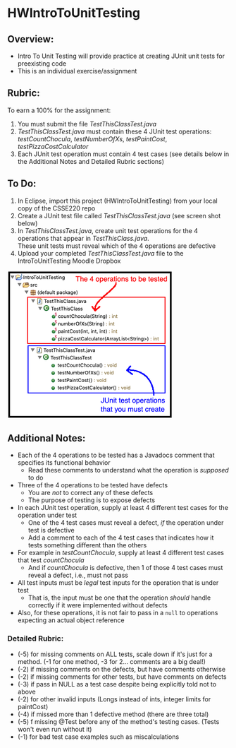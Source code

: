# HWIntroToUnitTesting

## Overview:
- Intro To Unit Testing will provide practice at creating JUnit unit tests for preexisting code
- This is an individual exercise/assignment

## Rubric:
To earn a 100% for the assignment:
1. You must submit the file *TestThisClassTest.java*
2. *TestThisClassTest.java* must contain these 4 JUnit test operations: *testCountChocula*, *testNumberOfXs*, *testPaintCost*, *testPizzaCostCalculator*
3. Each JUnit test operation must contain 4 test cases (see details below in the Additional Notes and Detailed Rubric sections)

## To Do:
1. In Eclipse, import this project (HWIntroToUnitTesting) from your local copy of the CSSE220 repo
2. Create a JUnit test file called *TestThisClassTest.java* (see screen shot below)
3. In *TestThisClassTest.java*, create unit test operations for the 4 operations that appear in *TestThisClass.java*. 
<br>These unit tests must reveal which of the 4 operations are defective
4. Upload your completed *TestThisClassTest.java* file to the IntroToUnitTesting Moodle Dropbox

![EclipsePackage](images/introToUnitTestingEclipsePkg.png)

## Additional Notes:
- Each of the 4 operations to be tested has a Javadocs comment that specifies its functional behavior
   - Read these comments to understand what the operation is *supposed* to do
- Three of the 4 operations to be tested have defects
   - You are *not* to correct any of these defects
   - The purpose of testing is to expose defects
- In each JUnit test operation, supply at least 4 different test cases for the operation under test
   - One of the 4 test cases must reveal a defect, *if* the operation under test is defective
   - Add a comment to each of the 4 test cases that indicates how it tests something different than the others
- For example in *testCountChocula*, supply at least 4 different test cases that test *countChocula*
   - And if *countChocula* is defective, then 1 of those 4 test cases must reveal a defect, i.e., must not pass
- All test inputs must be *legal* test inputs for the operation that is under test
   - That is, the input must be one that the operation *should* handle correctly if it were implemented without defects
- Also, for these operations, it is not fair to pass in a <code>null</code> to operations expecting an actual object reference

### Detailed Rubric:
 - (-5) for missing comments on ALL tests, scale down if it's just for a method. (-1 for one method, -3 for 2... comments are a big deal!)
 - (-2) if missing comments on the defects, but have comments otherwise
 - (-2) if missing comments for other tests, but have comments on defects
 - (-3) if pass in NULL as a test case despite being explicitly told not to above
 - (-2) for other invalid inputs (Longs instead of ints, integer limits for paintCost)
 - (-4) if missed more than 1 defective method (there are three total)
 - (-5) f missing @Test before any of the method's testing cases. (Tests won't even run without it)
 - (-1) for bad test case examples such as miscalculations
